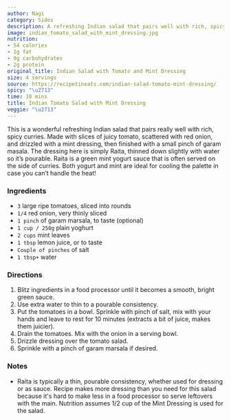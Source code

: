 ```yaml
---
author: Nagi
category: Sides
description: A refreshing Indian salad that pairs well with rich, spicy curries.
image: indian_tomato_salad_with_mint_dressing.jpg
nutrition:
- 54 calories
- 1g fat
- 9g carbohydrates
- 2g protein
original_title: Indian Salad with Tomato and Mint Dressing
size: 4 servings
source: https://recipetineats.com/indian-salad-tomato-mint-dressing/
spicy: "\u2713"
time: 10 mins
title: Indian Tomato Salad with Mint Dressing
veggie: "\u2713"
---
```


This is a wonderful refreshing Indian salad that pairs really well with rich, spicy curries. Made with slices of juicy tomato, scattered with red onion, and drizzled with a mint dressing, then finished with a small pinch of garam masala. The dressing here is simply Raita, thinned down slightly with water so it’s pourable. Raita is a green mint yogurt sauce that is often served on the side of curries. Both yogurt and mint are ideal for cooling the palette in case you can’t handle the heat!

### Ingredients

* `3` large ripe tomatoes, sliced into rounds
* `1/4` red onion, very thinly sliced
* `1 pinch` of garam marsala, to taste (optional)
* `1 cup / 250g` plain yoghurt
* `2 cups` mint leaves
* `1 tbsp` lemon juice, or to taste
* `Couple of pinches` of salt
* `1 tbsp+` water

### Directions

1. Blitz ingredients in a food processor until it becomes a smooth, bright green sauce.
2. Use extra water to thin to a pourable consistency.
3. Put the tomatoes in a bowl. Sprinkle with pinch of salt, mix with your hands and leave to rest for 10 minutes (extracts a bit of juice, makes them juicier).
4. Drain the tomatoes. Mix with the onion in a serving bowl.
5. Drizzle dressing over the tomato salad.
6. Sprinkle with a pinch of garam marsala if desired.

### Notes

- Raita is typically a thin, pourable consistency, whether used for dressing or as sauce. Recipe makes more dressing than you need for this salad because it's hard to make less in a food processor so serve leftovers with the main. Nutrition assumes 1/2 cup of the Mint Dressing is used for the salad.